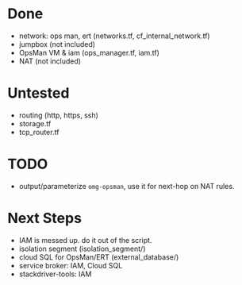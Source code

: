 # Done
- network: ops man, ert (networks.tf, cf_internal_network.tf)
- jumpbox (not included)
- OpsMan VM & iam (ops_manager.tf, iam.tf)
- NAT (not included)

# Untested
- routing (http, https, ssh)
- storage.tf
- tcp_router.tf

# TODO
- output/parameterize `omg-opsman`, use it for next-hop on NAT rules.

# Next Steps
- IAM is messed up. do it out of the script.
- isolation segment (isolation_segment/)
- cloud SQL for OpsMan/ERT (external_database/)
- service broker: IAM, Cloud SQL
- stackdriver-tools: IAM

